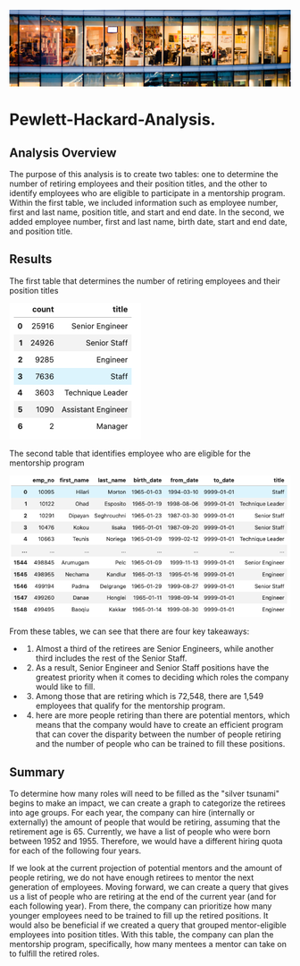 ![Employee_analysis_results](/EmployeeDB.png)
# Pewlett-Hackard-Analysis.
## Analysis Overview
The purpose of this analysis is to create two tables: one to determine the number of retiring employees and their position titles, and the other to identify employees who are eligible to participate in a mentorship program. Within the first table, we included information such as employee number, first and last name, position title, and start and end date. In the second, we added employee number, first and last name, birth date, start and end date, and position title.

## Results

The first table that determines the number of retiring employees and their position titles

![Employee_analysis_results](/retiring_titles.png)

The second table that identifies employee who are eligible for the mentorship program

![Employee_analysis_results](/mentorship_eligibilty.png)

From these tables, we can see that there are four key takeaways:
- 1. Almost a third of the retirees are Senior Engineers, while another third includes the rest of the Senior Staff.
- 2. As a result, Senior Engineer and Senior Staff positions have the greatest priority when it comes to deciding which roles the company would like to fill.
- 3. Among those that are retiring which is 72,548, there are 1,549 employees that qualify for the mentorship program.
- 4. here are more people retiring than there are potential mentors, which means that the company would have to create an efficient program that can cover the disparity between the number of people retiring and the number of people who can be trained to fill these positions.

## Summary
To determine how many roles will need to be filled as the "silver tsunami" begins to make an impact, we can create a graph to categorize the retirees into age groups. For each year, the company can hire (internally or externally) the amount of people that would be retiring, assuming that the retirement age is 65. Currently, we have a list of people who were born between 1952 and 1955. Therefore, we would have a different hiring quota for each of the following four years.

If we look at the current projection of potential mentors and the amount of people retiring, we do not have enough retirees to mentor the next generation of employees. Moving forward, we can create a query that gives us a list of people who are retiring at the end of the current year (and for each following year). From there, the company can prioritize how many younger employees need to be trained to fill up the retired positions. It would also be beneficial if we created a query that grouped mentor-eligible employees into position titles. With this table, the company can plan the mentorship program, specifically, how many mentees a mentor can take on to fulfill the retired roles.
